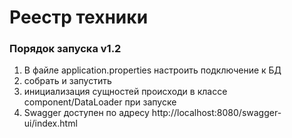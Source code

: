 # Реестр техники 

### Порядок запуска v1.2

1. В файле application.properties настроить подключение к БД
2. собрать и запустить
3. инициализация сущностей происходи в классе component/DataLoader при запуске
4. Swagger доступен по адресу http://localhost:8080/swagger-ui/index.html
